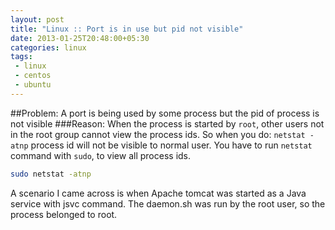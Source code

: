 ```yaml
---
layout: post
title: "Linux :: Port is in use but pid not visible"
date: 2013-01-25T20:48:00+05:30
categories: linux
tags:
 - linux
 - centos
 - ubuntu
---
```

##Problem:
A port is being used by some process but the pid of process is not visible
###Reason:
When the process is started by <code>root</code>, other users not in the root group cannot view the process ids. So when you do:
<code>netstat -atnp</code>
process id will not be visible to normal user.
You have to run <code>netstat</code> command with <code>sudo</code>, to view all process ids.
``` bash
sudo netstat -atnp
```
A scenario I came across is when Apache tomcat was started as a Java service with jsvc command. The daemon.sh was run by the root user, so the process belonged to root.
<!-- it is used by root  jsvc.exec usses 8080  centos security  cannot see pid of process run by root -->
